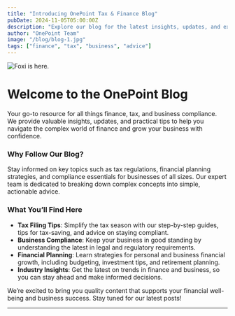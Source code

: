 ```yaml
---
title: "Introducing OnePoint Tax & Finance Blog"
pubDate: 2024-11-05T05:00:00Z
description: "Explore our blog for the latest insights, updates, and expert advice on finance, tax planning, business compliance, and more."
author: "OnePoint Team"
image: "/blog/blog-1.jpg"
tags: ["finance", "tax", "business", "advice"]
---
```

![Foxi is here.](/blog/blog-1.jpg)

# Welcome to the OnePoint Blog

Your go-to resource for all things finance, tax, and business compliance. We provide valuable insights, updates, and practical tips to help you navigate the complex world of finance and grow your business with confidence.

### Why Follow Our Blog?

Stay informed on key topics such as tax regulations, financial planning strategies, and compliance essentials for businesses of all sizes. Our expert team is dedicated to breaking down complex concepts into simple, actionable advice.

### What You’ll Find Here

- **Tax Filing Tips**: Simplify the tax season with our step-by-step guides, tips for tax-saving, and advice on staying compliant.
- **Business Compliance**: Keep your business in good standing by understanding the latest in legal and regulatory requirements.
- **Financial Planning**: Learn strategies for personal and business financial growth, including budgeting, investment tips, and retirement planning.
- **Industry Insights**: Get the latest on trends in finance and business, so you can stay ahead and make informed decisions.

We’re excited to bring you quality content that supports your financial well-being and business success. Stay tuned for our latest posts!

---
